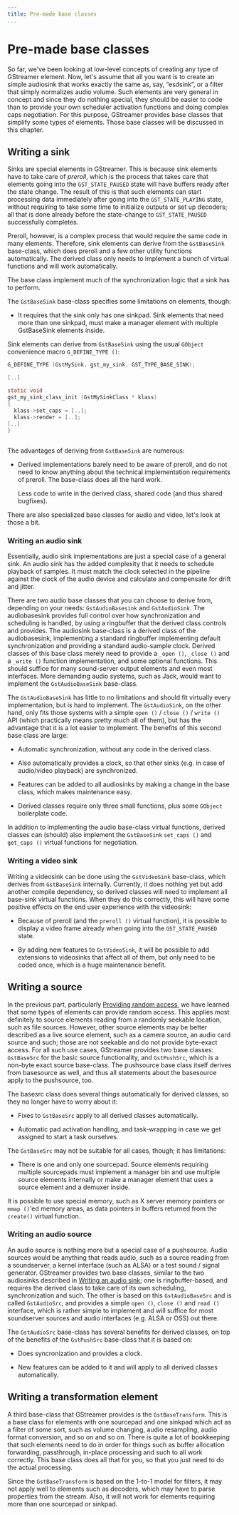 ```yaml
---
title: Pre-made base classes
...
```


# Pre-made base classes

So far, we've been looking at low-level concepts of creating any type of
GStreamer element. Now, let's assume that all you want is to create an
simple audiosink that works exactly the same as, say, “esdsink”, or a
filter that simply normalizes audio volume. Such elements are very
general in concept and since they do nothing special, they should be
easier to code than to provide your own scheduler activation functions
and doing complex caps negotiation. For this purpose, GStreamer provides
base classes that simplify some types of elements. Those base classes
will be discussed in this chapter.

## Writing a sink

Sinks are special elements in GStreamer. This is because sink elements
have to take care of *preroll*, which is the process that takes care
that elements going into the `GST_STATE_PAUSED` state will have buffers
ready after the state change. The result of this is that such elements
can start processing data immediately after going into the
`GST_STATE_PLAYING` state, without requiring to take some time to
initialize outputs or set up decoders; all that is done already before
the state-change to `GST_STATE_PAUSED` successfully completes.

Preroll, however, is a complex process that would require the same code
in many elements. Therefore, sink elements can derive from the
`GstBaseSink` base-class, which does preroll and a few other utility
functions automatically. The derived class only needs to implement a
bunch of virtual functions and will work automatically.

The base class implement much of the synchronization logic that a sink
has to perform.

The `GstBaseSink` base-class specifies some limitations on elements,
though:

  - It requires that the sink only has one sinkpad. Sink elements that
    need more than one sinkpad, must make a manager element with
    multiple GstBaseSink elements inside.

Sink elements can derive from `GstBaseSink` using the usual `GObject`
convenience macro `G_DEFINE_TYPE ()`:

``` c
G_DEFINE_TYPE (GstMySink, gst_my_sink, GST_TYPE_BASE_SINK);

[..]

static void
gst_my_sink_class_init (GstMySinkClass * klass)
{
  klass->set_caps = [..];
  klass->render = [..];
[..]
}
    
```

The advantages of deriving from `GstBaseSink` are numerous:

  - Derived implementations barely need to be aware of preroll, and do
    not need to know anything about the technical implementation
    requirements of preroll. The base-class does all the hard work.
    
    Less code to write in the derived class, shared code (and thus
    shared bugfixes).

There are also specialized base classes for audio and video, let's look
at those a bit.

### Writing an audio sink

Essentially, audio sink implementations are just a special case of a
general sink. An audio sink has the added complexity that it needs to
schedule playback of samples. It must match the clock selected in the
pipeline against the clock of the audio device and calculate and
compensate for drift and jitter.

There are two audio base classes that you can choose to derive from,
depending on your needs: `GstAudioBasesink` and `GstAudioSink`. The
audiobasesink provides full control over how synchronization and
scheduling is handled, by using a ringbuffer that the derived class
controls and provides. The audiosink base-class is a derived class of
the audiobasesink, implementing a standard ringbuffer implementing
default synchronization and providing a standard audio-sample clock.
Derived classes of this base class merely need to provide a `_open
()`, `_close ()` and a `_write
()` function implementation, and some optional functions. This should
suffice for many sound-server output elements and even most interfaces.
More demanding audio systems, such as Jack, would want to implement the
`GstAudioBaseSink` base-class.

The `GstAudioBaseSink` has little to no limitations and should fit
virtually every implementation, but is hard to implement. The
`GstAudioSink`, on the other hand, only fits those systems with a simple
`open
()` / `close ()` / `write
()` API (which practically means pretty much all of them), but has the
advantage that it is a lot easier to implement. The benefits of this
second base class are large:

  - Automatic synchronization, without any code in the derived class.

  - Also automatically provides a clock, so that other sinks (e.g. in
    case of audio/video playback) are synchronized.

  - Features can be added to all audiosinks by making a change in the
    base class, which makes maintenance easy.

  - Derived classes require only three small functions, plus some
    `GObject` boilerplate code.

In addition to implementing the audio base-class virtual functions,
derived classes can (should) also implement the `GstBaseSink` `set_caps
()` and `get_caps ()` virtual functions for negotiation.

### Writing a video sink

Writing a videosink can be done using the `GstVideoSink` base-class,
which derives from `GstBaseSink` internally. Currently, it does nothing
yet but add another compile dependency, so derived classes will need to
implement all base-sink virtual functions. When they do this correctly,
this will have some positive effects on the end user experience with the
videosink:

  - Because of preroll (and the `preroll ()` virtual function), it is
    possible to display a video frame already when going into the
    `GST_STATE_PAUSED` state.

  - By adding new features to `GstVideoSink`, it will be possible to add
    extensions to videosinks that affect all of them, but only need to
    be coded once, which is a huge maintenance benefit.

## Writing a source

In the previous part, particularly [Providing random
access](pwg-scheduling.md#providing-random-access), we have learned
that some types of elements can provide random access. This applies most
definitely to source elements reading from a randomly seekable location,
such as file sources. However, other source elements may be better
described as a live source element, such as a camera source, an audio
card source and such; those are not seekable and do not provide
byte-exact access. For all such use cases, GStreamer provides two base
classes: `GstBaseSrc` for the basic source functionality, and
`GstPushSrc`, which is a non-byte exact source base-class. The
pushsource base class itself derives from basesource as well, and thus
all statements about the basesource apply to the pushsource, too.

The basesrc class does several things automatically for derived classes,
so they no longer have to worry about it:

  - Fixes to `GstBaseSrc` apply to all derived classes automatically.

  - Automatic pad activation handling, and task-wrapping in case we get
    assigned to start a task ourselves.

The `GstBaseSrc` may not be suitable for all cases, though; it has
limitations:

  - There is one and only one sourcepad. Source elements requiring
    multiple sourcepads must implement a manager bin and use multiple
    source elements internally or make a manager element that uses a
    source element and a demuxer inside.

It is possible to use special memory, such as X server memory pointers
or `mmap ()`'ed memory areas, as data pointers in buffers returned from
the `create()` virtual function.

### Writing an audio source

An audio source is nothing more but a special case of a pushsource.
Audio sources would be anything that reads audio, such as a source
reading from a soundserver, a kernel interface (such as ALSA) or a test
sound / signal generator. GStreamer provides two base classes, similar
to the two audiosinks described in [Writing an audio
sink](#writing-an-audio-sink); one is ringbuffer-based, and requires the
derived class to take care of its own scheduling, synchronization and
such. The other is based on this `GstAudioBaseSrc` and is called
`GstAudioSrc`, and provides a simple `open ()`, `close ()` and `read ()`
interface, which is rather simple to implement and will suffice for most
soundserver sources and audio interfaces (e.g. ALSA or OSS) out there.

The `GstAudioSrc` base-class has several benefits for derived classes,
on top of the benefits of the `GstPushSrc` base-class that it is based
on:

  - Does syncronization and provides a clock.

  - New features can be added to it and will apply to all derived
    classes automatically.

## Writing a transformation element

A third base-class that GStreamer provides is the `GstBaseTransform`.
This is a base class for elements with one sourcepad and one sinkpad
which act as a filter of some sort, such as volume changing, audio
resampling, audio format conversion, and so on and so on. There is quite
a lot of bookkeeping that such elements need to do in order for things
such as buffer allocation forwarding, passthrough, in-place processing
and such to all work correctly. This base class does all that for you,
so that you just need to do the actual processing.

Since the `GstBaseTransform` is based on the 1-to-1 model for filters,
it may not apply well to elements such as decoders, which may have to
parse properties from the stream. Also, it will not work for elements
requiring more than one sourcepad or sinkpad.

